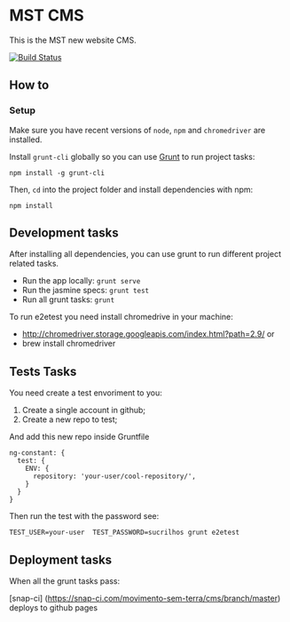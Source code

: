 # MST CMS

This is the MST new website CMS.

[![Build Status](https://snap-ci.com/movimento-sem-terra/cms/branch/master/build_image)](https://snap-ci.com/movimento-sem-terra/cms/branch/master)

## How to

### Setup

Make sure you have recent versions of `node`, `npm` and `chromedriver` are installed.

Install `grunt-cli` globally so you can use [Grunt](http://gruntjs.com) to run project tasks:

```
npm install -g grunt-cli
```

Then, `cd` into the project folder and install dependencies with npm:

```
npm install
```

## Development tasks

After installing all dependencies, you can use grunt to run different project related tasks.

* Run the app locally: `grunt serve`
* Run the jasmine specs: `grunt test`
* Run all grunt tasks: `grunt`

To run e2etest you need install chromedrive in your machine:
* http://chromedriver.storage.googleapis.com/index.html?path=2.9/
or
* brew install chromedriver

## Tests Tasks

You need create a test envoriment to you:

1. Create a single account in github;
2. Create a new repo to test;

And add this new repo inside Gruntfile

```
ng-constant: {
  test: {
    ENV: {
      repository: 'your-user/cool-repository/',
    }
  }
}

```

Then run the test with the password see:

```
TEST_USER=your-user  TEST_PASSWORD=sucrilhos grunt e2etest
```

## Deployment tasks

When all the grunt  tasks pass:

[snap-ci] (https://snap-ci.com/movimento-sem-terra/cms/branch/master) deploys to github pages


